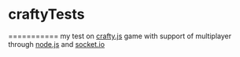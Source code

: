 # craftyTests
===========
my test on [crafty.js](http://craftyjs.com) game with support of multiplayer through [node.js](http://nodejs.org) and [socket.io](http://socket.io)


